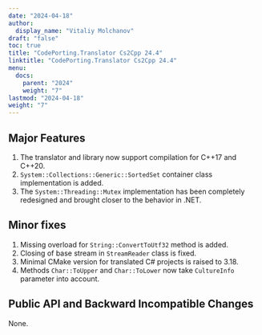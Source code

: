 ```yaml
---
date: "2024-04-18"
author:
  display_name: "Vitaliy Molchanov"
draft: "false"
toc: true
title: "CodePorting.Translator Cs2Cpp 24.4"
linktitle: "CodePorting.Translator Cs2Cpp 24.4"
menu:
  docs:
    parent: "2024"
    weight: "7"
lastmod: "2024-04-18"
weight: "7"
---
```


## Major Features ##

1. The translator and library now support compilation for C++17 and C++20.
1. `System::Collections::Generic::SortedSet` container class implementation is added.
1. The `System::Threading::Mutex` implementation has been completely redesigned and brought closer to the behavior in .NET.

## Minor fixes ##

1. Missing overload for `String::ConvertToUtf32` method is added.
1. Closing of base stream in `StreamReader` class is fixed.
1. Minimal CMake version for translated C# projects is raised to 3.18.
1. Methods `Char::ToUpper` and `Char::ToLower` now take `CultureInfo` parameter into account.

## Public API and Backward Incompatible Changes ##

None.
